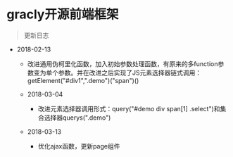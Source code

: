 # gracly开源前端框架

>更新日志

* 2018-02-13
   * 改进通用伪柯里化函数，加入初始参数处理函数，有原来的多function参数变为单个参数。并在改进之后实现了JS元素选择器链式调用：getElement("#div1",".demo")("span")()

   * 2018-03-04
      * 改进元素选择器调用形式：query("#demo div span[1] .select")和集合选择器querys(".demo")
    
    * 2018-03-13
        * 优化ajax函数，更新page组件